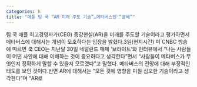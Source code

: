 ```yaml
---
categories: h
title: "애플 팀 쿡 “AR 미래 주도 기술”…메타버스엔 “글쎄”"
---
```

팀 쿡 애플 최고경영자가(CEO) 증강현실(AR)을 미래를 주도할 기술이라고 평가하면서 메타버스에 대해서는 개념이 모호하다는 입장을 밝혔다.3일(현지시간) 미 CNBC 방송에 따르면 쿡 CEO는 지난달 30일 네덜란드 매체 ‘브라이트’와 인터뷰에서 “나는 사람들이 어떤 사안에 대해 이해하는 것이 중요하다고 생각한다”면서 “사람들이 메타버스가 무엇인지 정확하게 말할 수 있을지 모르겠다”고 말했다. 메타버스의 전망에 대해 부정적인 태도를 보인 것이다.반면 AR에 대해서는 “모든 것에 영향을 미칠 심오한 기술이라고 생각한다”며 “AR로 